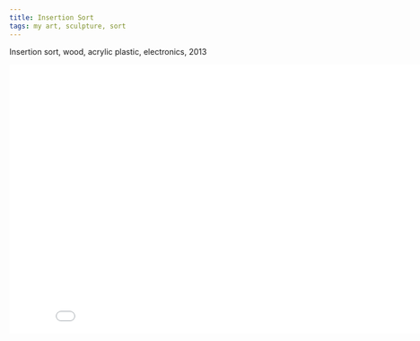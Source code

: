 ```yaml
---
title: Insertion Sort
tags: my art, sculpture, sort
---
```


Insertion sort, wood, acrylic plastic, electronics, 2013

<iframe width="853" height="480" src="//www.youtube.com/embed/N_smOznDDJs?rel=0" frameborder="0" allowfullscreen></iframe>
